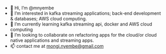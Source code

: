 - 👋 Hi, I’m @mnyembe
- 👀 I’m interested in kafka streaming applications; back-end development & databases; AWS cloud computing.
- 🌱 I’m currently learning kafka streaming api, docker and AWS cloud computing
- 💞️ I’m looking to collaborate on refactoring apps for the cloud/or cloud native applications and streaming apps.
- 📫 contact me at mongi.nyembe@gmail.com

<!---
mnyembe/mnyembe is a ✨ special ✨ repository because its `README.md` (this file) appears on your GitHub profile.
You can click the Preview link to take a look at your changes.
--->
